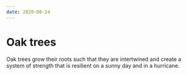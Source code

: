 ```yaml
---
date: 2020-08-24
---
```


# Oak trees

Oak trees grow their roots such that they are intertwined and create a system of strength that is resilient on a sunny day and in a hurricane.
